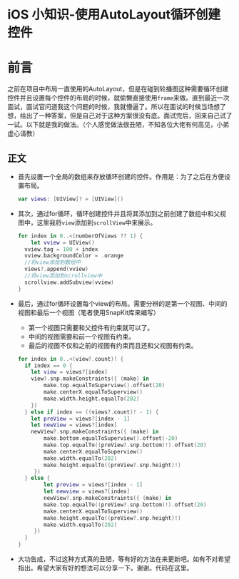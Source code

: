 
# iOS 小知识-使用AutoLayout循环创建控件

# 前言

​	之前在项目中布局一直使用的AutoLayout，但是在碰到轮播图这种需要循环创建控件并且设置每个控件的布局的时候，就偷懒直接使用`frame`来做。直到最近一次面试，面试官问道我这个问题的时候，我就懵逼了。所以在面试的时候当场想了想，给出了一种答案，但是自己对于这种方案很没有底。面试完后，回来自己试了一试。以下就是我的做法。（个人感觉做法很丑陋，不知各位大佬有何高见，小弟虚心请教）

## 正文

* 首先设置一个全局的数组来存放循环创建的控件。作用是：为了之后在方便设置布局。

  ```swift
  var views: [UIView]? = [UIView]()
  ```

* 其次，通过for循环，循环创建控件并且将其添加到之前创建了数组中和父视图中，这里我将`view`添加到`scrollView`中来展示。

  ```swift
  for index in 0..<(numberOfViews ?? 1) {
      let vview = UIView()
  	vview.tag = 100 + index
  	vview.backgroundColor = .orange
  	//将view添加到数组中
  	views?.append(vview)
  	//将view添加到scrollview中
  	scrollview.addSubview(vview)       
  }
  ```

* 最后，通过for循环设置每个view的布局。需要分辨的是第一个视图、中间的视图和最后一个视图（笔者使用SnapKit库来编写）

  * 第一个视图只需要和父控件有约束就可以了。
  * 中间的视图需要和前一个视图有约束。
  * 最后的视图不仅和之前的视图有约束而且还和父视图有约束。

  ```swift
  for index in 0..<(view?.count)! {
    if index == 0 {
      let view = views?[index]
      view?.snp.makeConstraints({ (make) in
          make.top.equalToSuperview().offset(20)
          make.centerX.equalToSuperview()
          make.width.height.equalTo(202)
      })
    } else if index == ((views?.count)! - 1) {
      let preView = views?[index - 1]
      let newView = views?[index]
      newView?.snp.makeConstraints({ (make) in
          make.bottom.equalToSuperview().offset(-20) 
          make.top.equalTo((preView?.snp.bottom)!).offset(20)
          make.centerX.equalToSuperview()
          make.width.equalTo(202)
          make.height.equalTo((preView?.snp.height)!)
       })
    } else {
          let preview = views?[index - 1]
          let newview = views?[index]
          newView?.snp.makeConstraints({ (make) in                 	     
          make.top.equalTo((preView?.snp.bottom)!).offset(20)
          make.centerX.equalToSuperview()
          make.height.equalTo((preView?.snp.height)!)
          make.width.equalTo(202)
       })
    }
  }
  ```

* 大功告成，不过这种方式真的丑陋，等有好的方法在来更新吧。如有不对希望指出。希望大家有好的想法可以分享一下。谢谢。代码在这里。
